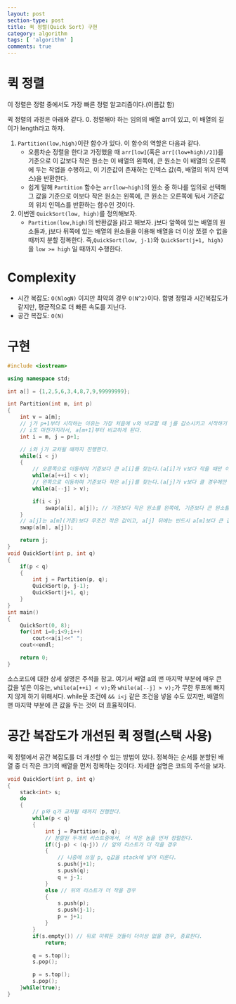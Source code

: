 ```yaml
---
layout: post
section-type: post
title: 퀵 정렬(Quick Sort) 구현
category: algorithm
tags: [ 'algorithm' ]
comments: true
---
```


# 퀵 정렬

이 정렬은 정렬 중에서도 가장 빠른 정렬 알고리즘이다.(이름값 함)  

퀵 정렬의 과정은 아래와 같다.
0. 정렬해야 하는 임의의 배열 arr이 있고, 이 배열의 길이가 length라고 하자.
1. `Partition(low,high)`이란 함수가 있다. 이 함수의 역할은 다음과 같다.
    - 오름차순 정렬을 한다고 가정했을 때 `arr[low]`(혹은 `arr[(low+high)/2]`)를 기준으로 이 값보다 작은 원소는 이 배열의 왼쪽에, 큰 원소는 이 배열의 오른쪽에 두는 작업을 수행하고, 이 기준값이 존재하는 인덱스 값(즉, 배열의 위치 인덱스)을 반환한다.
    - 쉽게 말해 `Partition` 함수는 `arr[low~high]`의 원소 중 하나를 임의로 선택해 그 값을 기준으로 이보다 작은 원소는 왼쪽에, 큰 원소는 오른쪽에 둬서 기준값의 위치 인덱스를 반환하는 함수인 것이다.
2. 이번엔 `QuickSort(low, high)`를 정의해보자.
    - `Partition(low,high)`의 반환값을 j라고 해보자. j보다 앞쪽에 있는 배열의 원소들과, j보다 뒤쪽에 있는 배열의 원소들을 이용해 배열을 더 이상 쪼갤 수 없을 때까지 분할 정복한다. 즉,`QuickSort(low, j-1)`와 `QuickSort(j+1, high)`을 `low >= high` 일 때까지 수행한다.

# Complexity

- 시간 복잡도: `O(NlogN)` 이지만 최악의 경우 `O(N^2)`이다. 합병 정렬과 시간복잡도가 같지만, 평균적으로 더 빠른 속도를 지닌다.
- 공간 복잡도: `O(N)`

# 구현

``` cpp
#include <iostream>

using namespace std;

int a[] = {1,2,5,6,3,4,8,7,9,99999999};

int Partition(int m, int p)
{
    int v = a[m];
    // j가 p+1부터 시작하는 이유는 가장 처음에 v와 비교할 때 j를 감소시키고 시작하기 때문이다.
    // i도 마찬가지라서, a[m+1]부터 비교하게 된다.
    int i = m, j = p+1;

    // i와 j가 교차될 때까지 진행한다.
    while(i < j)
    {
        // 오른쪽으로 이동하며 기준보다 큰 a[i]를 찾는다.(a[i]가 v보다 작을 때만 이동 시키므로, 큰 a[i]를 찾겠다는 의미이다.)
        while(a[++i] < v);
        // 왼쪽으로 이동하며 기준보다 작은 a[j]를 찾는다.(a[j]가 v보다 클 경우에만 이동 시키므로, 작은 a[j]를 찾겠다는 의미이다.)
        while(a[--j] > v);

        if(i < j)
            swap(a[i], a[j]); // 기준보다 작은 원소를 왼쪽에, 기준보다 큰 원소를 오른쪽에 밀어넣는다.
    }
    // a[j]는 a[m](기준)보다 무조건 작은 값이고, a[j] 뒤에는 반드시 a[m]보다 큰 값을 가지고 있다. 때문에 중간 값인 a[m]을 a[j]와 바꿔준다.
    swap(a[m], a[j]);

    return j;
}
void QuickSort(int p, int q)
{
    if(p < q)
    {
        int j = Partition(p, q);
        QuickSort(p, j-1);
        QuickSort(j+1, q);
    }
}
int main()
{
    QuickSort(0, 8);
    for(int i=0;i<9;i++)
        cout<<a[i]<<" ";
    cout<<endl;

    return 0;
}
```

소스코드에 대한 상세 설명은 주석을 참고. 여기서 배열 a의 맨 마지막 부분에 매우 큰 값을 넣은 이유는, `while(a[++i] < v);`와 `while(a[--j] > v);`가 무한 루프에 빠지지 않게 하기 위해서다.
while문 조건에 `&& i<j` 같은 조건을 넣을 수도 있지만, 배열의 맨 마지막 부분에 큰 값을 두는 것이 더 효율적이다.

# 공간 복잡도가 개선된 퀵 정렬(스택 사용)

퀵 정렬에서 공간 복잡도를 더 개선할 수 있는 방법이 있다. 정복하는 순서를 분할된 배열 중 더 작은 크기의 배열을 먼저 정복하는 것이다. 자세한 설명은 코드의 주석을 보자.

``` cpp
void QuickSort(int p, int q)
{
    stack<int> s;
    do
    {
        // p와 q가 교차될 때까지 진행한다.
        while(p < q)
        {
            int j = Partition(p, q);
            // 분할된 두개의 리스트중에서, 더 작은 놈을 먼저 정렬한다.
            if((j-p) < (q-j)) // 앞의 리스트가 더 작을 경우
            {
                // 나중에 쓰일 p, q값을 stack에 넣어 미룬다.
                s.push(j+1);
                s.push(q);
                q = j-1;
            }
            else // 뒤의 리스트가 더 작을 경우
            {
                s.push(p);
                s.push(j-1);
                p = j+1;
            }
        }
        if(s.empty()) // 뒤로 미뤄둔 것들이 더이상 없을 경우, 종료한다.
            return;

        q = s.top();
        s.pop();

        p = s.top();
        s.pop();
    }while(true);
}
```
